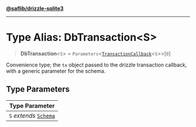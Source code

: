 [**@saflib/drizzle-sqlite3**](../index.md)

***

# Type Alias: DbTransaction\<S\>

> **DbTransaction**\<`S`\> = `Parameters`\<[`TransactionCallback`](TransactionCallback.md)\<`S`\>\>\[`0`\]

Convenience type; the `tx` object passed to the drizzle transaction callback,
with a generic parameter for the schema.

## Type Parameters

| Type Parameter |
| ------ |
| `S` *extends* [`Schema`](Schema.md) |
